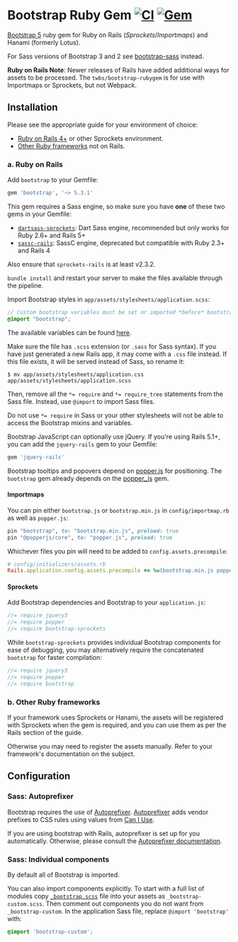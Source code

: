 # Bootstrap Ruby Gem [![CI](https://github.com/twbs/bootstrap-rubygem/actions/workflows/ci.yml/badge.svg)](https://github.com/twbs/bootstrap-rubygem/actions/workflows/ci.yml) [![Gem](https://img.shields.io/gem/v/bootstrap.svg)](https://rubygems.org/gems/bootstrap)

[Bootstrap 5][bootstrap-home] ruby gem for Ruby on Rails (*Sprockets*/*Importmaps*) and Hanami (formerly Lotus).

For Sass versions of Bootstrap 3 and 2 see [bootstrap-sass](https://github.com/twbs/bootstrap-sass) instead.

**Ruby on Rails Note**: Newer releases of Rails have added additional ways for
assets to be processed. The `twbs/bootstrap-rubygem` is for use with Importmaps
or Sprockets, but not Webpack.

## Installation

Please see the appropriate guide for your environment of choice:

* [Ruby on Rails 4+](#a-ruby-on-rails) or other Sprockets environment.
* [Other Ruby frameworks](#b-other-ruby-frameworks) not on Rails.


### a. Ruby on Rails

Add `bootstrap` to your Gemfile:

```ruby
gem 'bootstrap', '~> 5.3.1'
```

This gem requires a Sass engine, so make sure you have **one** of these two gems in your Gemfile:
- [`dartsass-sprockets`](https://github.com/tablecheck/dartsass-sprockets): Dart Sass engine, recommended but only works for Ruby 2.6+ and Rails 5+
- [`sassc-rails`](https://github.com/sass/sassc-rails): SassC engine, deprecated but compatible with Ruby 2.3+ and Rails 4

Also ensure that `sprockets-rails` is at least v2.3.2.

`bundle install` and restart your server to make the files available through the pipeline.

Import Bootstrap styles in `app/assets/stylesheets/application.scss`:

```scss
// Custom bootstrap variables must be set or imported *before* bootstrap.
@import "bootstrap";
```

The available variables can be found [here](assets/stylesheets/bootstrap/_variables.scss).

Make sure the file has `.scss` extension (or `.sass` for Sass syntax). If you have just generated a new Rails app,
it may come with a `.css` file instead. If this file exists, it will be served instead of Sass, so rename it:

```console
$ mv app/assets/stylesheets/application.css app/assets/stylesheets/application.scss
```

Then, remove all the `*= require` and `*= require_tree` statements from the Sass file. Instead, use `@import` to import Sass files.

Do not use `*= require` in Sass or your other stylesheets will not be able to access the Bootstrap mixins and variables.

Bootstrap JavaScript can optionally use jQuery.
If you're using Rails 5.1+, you can add the `jquery-rails` gem to your Gemfile:

```ruby
gem 'jquery-rails'
```

Bootstrap tooltips and popovers depend on [popper.js] for positioning.
The `bootstrap` gem already depends on the
[popper_js](https://github.com/glebm/popper_js-rubygem) gem.

#### Importmaps

You can pin either `bootstrap.js` or `bootstrap.min.js` in `config/importmap.rb`
as well as `popper.js`:

```ruby
pin "bootstrap", to: "bootstrap.min.js", preload: true
pin "@popperjs/core", to: "popper.js", preload: true
```

Whichever files you pin will need to be added to `config.assets.precompile`:

```ruby
# config/initializers/assets.rb
Rails.application.config.assets.precompile += %w(bootstrap.min.js popper.js)
```

#### Sprockets

Add Bootstrap dependencies and Bootstrap to your `application.js`:

```js
//= require jquery3
//= require popper
//= require bootstrap-sprockets
```

While `bootstrap-sprockets` provides individual Bootstrap components
for ease of debugging, you may alternatively require
the concatenated `bootstrap` for faster compilation:

```js
//= require jquery3
//= require popper
//= require bootstrap
```

### b. Other Ruby frameworks

If your framework uses Sprockets or Hanami,
the assets will be registered with Sprockets when the gem is required,
and you can use them as per the Rails section of the guide.

Otherwise you may need to register the assets manually.
Refer to your framework's documentation on the subject.

## Configuration

### Sass: Autoprefixer

Bootstrap requires the use of [Autoprefixer][autoprefixer].
[Autoprefixer][autoprefixer] adds vendor prefixes to CSS rules using values from [Can I Use](http://caniuse.com/).

If you are using bootstrap with Rails, autoprefixer is set up for you automatically.
Otherwise, please consult the [Autoprefixer documentation][autoprefixer].

### Sass: Individual components

By default all of Bootstrap is imported.

You can also import components explicitly. To start with a full list of modules copy
[`_bootstrap.scss`](assets/stylesheets/_bootstrap.scss) file into your assets as `_bootstrap-custom.scss`.
Then comment out components you do not want from `_bootstrap-custom`.
In the application Sass file, replace `@import 'bootstrap'` with:

```scss
@import 'bootstrap-custom';
```

[bootstrap-home]: https://getbootstrap.com
[bootstrap-variables.scss]: https://github.com/twbs/bootstrap-rubygem/blob/master/templates/project/_bootstrap-variables.scss
[autoprefixer]: https://github.com/ai/autoprefixer
[popper.js]: https://popper.js.org
